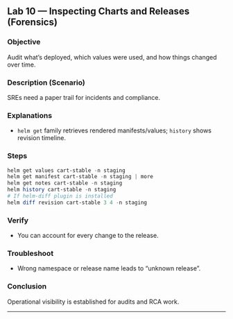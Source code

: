 ## Lab 10 — Inspecting Charts and Releases (Forensics)

### Objective

Audit what’s deployed, which values were used, and how things changed over time.

### Description (Scenario)

SREs need a paper trail for incidents and compliance.

### Explanations

* `helm get` family retrieves rendered manifests/values; `history` shows revision timeline.

### Steps

```powershell
helm get values cart-stable -n staging
helm get manifest cart-stable -n staging | more
helm get notes cart-stable -n staging
helm history cart-stable -n staging
# If helm-diff plugin is installed
helm diff revision cart-stable 3 4 -n staging
```

### Verify

* You can account for every change to the release.

### Troubleshoot

* Wrong namespace or release name leads to “unknown release”.

### Conclusion

Operational visibility is established for audits and RCA work.

---

